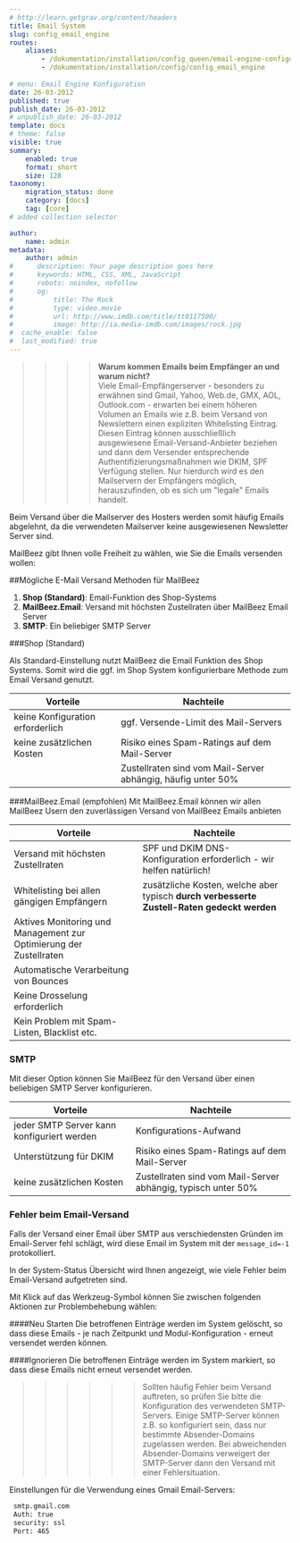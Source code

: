 ```yaml
---
# http://learn.getgrav.org/content/headers
title: Email System
slug: config_email_engine
routes:
    aliases:
        - /dokumentation/installation/config_queen/email-engine-configuration
        - /dokumentation/installation/config/config_email_engine
        
# menu: Email Engine Konfiguration
date: 26-03-2012
published: true
publish_date: 26-03-2012
# unpublish_date: 26-03-2012
template: docs
# theme: false
visible: true
summary:
    enabled: true
    format: short
    size: 128
taxonomy:
    migration_status: done
    category: [docs]
    tag: [core]
# added collection selector

author:
    name: admin
metadata:
    author: admin
#      description: Your page description goes here
#      keywords: HTML, CSS, XML, JavaScript
#      robots: noindex, nofollow
#      og:
#          title: The Rock
#          type: video.movie
#          url: http://www.imdb.com/title/tt0117500/
#          image: http://ia.media-imdb.com/images/rock.jpg
#  cache_enable: false
#  last_modified: true
---
```


>>>> **Warum kommen Emails beim Empfänger an und warum nicht?**  
>>>>Viele Email-Empfängerserver - besonders zu erwähnen sind Gmail, Yahoo, Web.de, GMX, AOL, Outlook.com - erwarten bei einem höheren Volumen an Emails wie z.B. beim Versand von Newslettern einen expliziten Whitelisting Eintrag.   
>>>>Diesen Eintrag können ausschließlich ausgewiesene Email-Versand-Anbieter beziehen und dann dem Versender entsprechende Authentifizierungsmaßnahmen wie DKIM, SPF Verfügung stellen. Nur hierdurch wird es den Mailservern der Empfängers möglich, herauszufinden, ob es sich um "legale" Emails handelt.

Beim Versand über die Mailserver des Hosters werden somit häufig Emails abgelehnt, da die verwendeten Mailserver keine ausgewiesenen Newsletter Server sind.


MailBeez gibt Ihnen volle Freiheit zu wählen, wie Sie die Emails versenden wollen:

##Mögliche E-Mail Versand Methoden für MailBeez

1. **Shop (Standard)**: Email-Funktion des Shop-Systems
1. **MailBeez.Email**: Versand mit höchsten Zustellraten über MailBeez Email Server
1. **SMTP**: Ein beliebiger SMTP Server




###Shop (Standard)

Als Standard-Einstellung nutzt MailBeez die Email Funktion des Shop Systems. Somit wird die ggf. im Shop System konfigurierbare Methode zum Email Versand genutzt.
 
| Vorteile                               | Nachteile 
|----------------------------------------|----------------------------------------------
| keine Konfiguration erforderlich       | ggf. Versende-Limit des Mail-Servers     
| keine zusätzlichen Kosten              | Risiko eines Spam-Ratings auf dem Mail-Server         
|                                        | Zustellraten sind vom Mail-Server abhängig, häufig unter 50%         



###MailBeez.Email (empfohlen)
Mit MailBeez.Email können wir allen MailBeez Usern den zuverlässigen Versand von MailBeez Emails anbieten

 
| Vorteile                                                           | Nachteile 
|--------------------------------------------------------------------|----------------------------------------------
| Versand mit höchsten Zustellraten                                  | SPF und DKIM DNS-Konfiguration erforderlich - wir helfen natürlich!
| Whitelisting bei allen gängigen Empfängern                         | zusätzliche Kosten, welche aber typisch **durch verbesserte Zustell-Raten gedeckt werden**     
| Aktives Monitoring und Management zur Optimierung der Zustellraten |  |
| Automatische Verarbeitung von Bounces                              |  |
| Keine Drosselung erforderlich                                      |  |
| Kein Problem mit Spam-Listen, Blacklist etc.                       |  |

    

### SMTP

Mit dieser Option können Sie MailBeez für den Versand über einen beliebigen SMTP Server konfigurieren.

| Vorteile                                    | Nachteile 
|---------------------------------------------|----------------------------------------------
| jeder SMTP Server kann konfiguriert werden  | Konfigurations-Aufwand
| Unterstützung für DKIM                      | Risiko eines Spam-Ratings auf dem Mail-Server    
| keine zusätzlichen Kosten                   | Zustellraten sind vom Mail-Server abhängig, typisch unter 50%  |



### Fehler beim Email-Versand <a id="error"></a>

Falls der Versand einer Email über SMTP aus verschiedensten Gründen im Email-Server fehl schlägt, wird diese Email im System mit der `message_id=-1` protokolliert. 

In der System-Status Übersicht wird Ihnen angezeigt, wie viele Fehler beim Email-Versand aufgetreten sind. 

Mit Klick auf das Werkzeug-Symbol können Sie zwischen folgenden Aktionen zur Problembehebung wählen: 

####Neu Starten
Die betroffenen Einträge werden im System gelöscht, so dass diese Emails - je nach Zeitpunkt und Modul-Konfiguration - erneut versendet werden können.

####Ignorieren
Die betroffenen Einträge werden im System markiert, so dass diese Emails nicht erneut versendet werden.


>>>>>>Sollten häufig Fehler beim Versand auftreten, so prüfen Sie bitte die Konfiguration des verwendeten SMTP-Servers. Einige SMTP-Server können z.B. so konfiguriert sein, dass nur bestimmte Absender-Domains zugelassen werden. Bei abweichenden Absender-Domains verweigert der SMTP-Server dann den Versand mit einer Fehlersituation. 
 
 

Einstellungen für die Verwendung eines Gmail Email-Servers:
```bash
 smtp.gmail.com  
 Auth: true  
 security: ssl  
 Port: 465
```
